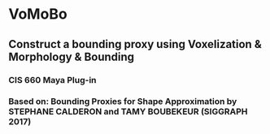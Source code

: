 # VoMoBo

## Construct a bounding proxy using Voxelization & Morphology & Bounding

### CIS 660 Maya Plug-in

### Based on: Bounding Proxies for Shape Approximation by STEPHANE CALDERON and TAMY BOUBEKEUR (SIGGRAPH 2017)